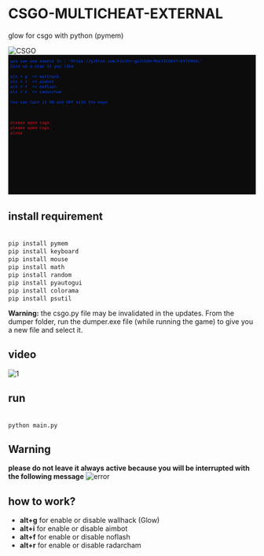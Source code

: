 # CSGO-MULTICHEAT-EXTERNAL

glow for csgo with python (pymem)

![CSGO](https://prod.assets.earlygamecdn.com/images/csgo-2.jpg?mtime=1678019572 "CSGO ARTWORK")
![1](https://github.com/kinite-gp/CSGO-MULTICHEAT-EXTERNAL/blob/main/pic/1.png "1")

## install requirement

```commandline

pip install pymem
pip install keyboard
pip install mouse
pip install math
pip install random
pip install pyautogui
pip install colorama
pip install psutil

```

**Warning:** the csgo.py file may be invalidated in the updates. From the dumper folder, run the dumper.exe file (while running the game) to give you a new file and select it.

## video

![1](https://github.com/kinite-gp/CSGO-AIMBOT-EXTERNAL/blob/main/pic/1.gif "1")

## run

```commandline

python main.py

```

## Warning
**please do not leave it always active because you will be interrupted with the following message**
![error](https://github.com/kinite-gp/CSGO-AIMBOT-EXTERNAL/blob/main/pic/error.png "error")


## how to work?

- **alt+g** for enable or disable wallhack (Glow)
- **alt+i** for enable or disable aimbot
- **alt+f** for enable or disable noflash
- **alt+r** for enable or disable radarcham
